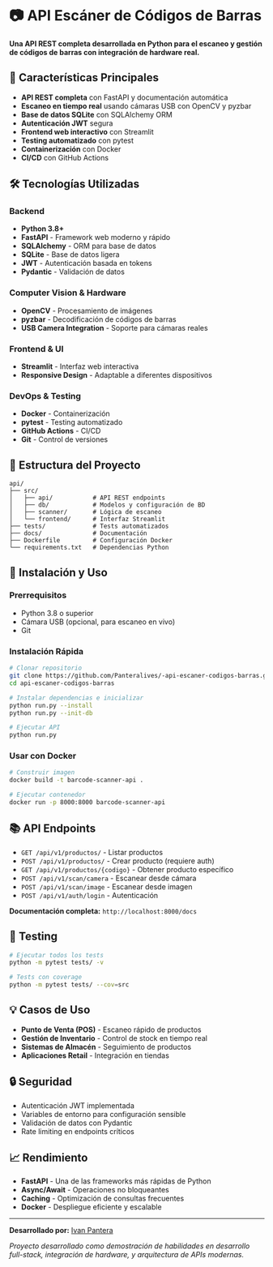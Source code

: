 # 📷 API Escáner de Códigos de Barras

**Una API REST completa desarrollada en Python para el escaneo y gestión de códigos de barras con integración de hardware real.**

## 🚀 Características Principales

- **API REST completa** con FastAPI y documentación automática
- **Escaneo en tiempo real** usando cámaras USB con OpenCV y pyzbar
- **Base de datos SQLite** con SQLAlchemy ORM
- **Autenticación JWT** segura
- **Frontend web interactivo** con Streamlit
- **Testing automatizado** con pytest
- **Containerización** con Docker
- **CI/CD** con GitHub Actions

## 🛠️ Tecnologías Utilizadas

### Backend
- **Python 3.8+**
- **FastAPI** - Framework web moderno y rápido
- **SQLAlchemy** - ORM para base de datos
- **SQLite** - Base de datos ligera
- **JWT** - Autenticación basada en tokens
- **Pydantic** - Validación de datos

### Computer Vision & Hardware
- **OpenCV** - Procesamiento de imágenes
- **pyzbar** - Decodificación de códigos de barras
- **USB Camera Integration** - Soporte para cámaras reales

### Frontend & UI
- **Streamlit** - Interfaz web interactiva
- **Responsive Design** - Adaptable a diferentes dispositivos

### DevOps & Testing
- **Docker** - Containerización
- **pytest** - Testing automatizado
- **GitHub Actions** - CI/CD
- **Git** - Control de versiones

## 📁 Estructura del Proyecto

```
api/
├── src/
│   ├── api/           # API REST endpoints
│   ├── db/            # Modelos y configuración de BD
│   ├── scanner/       # Lógica de escaneo
│   └── frontend/      # Interfaz Streamlit
├── tests/             # Tests automatizados
├── docs/              # Documentación
├── Dockerfile         # Configuración Docker
└── requirements.txt   # Dependencias Python
```

## 🔧 Instalación y Uso

### Prerrequisitos
- Python 3.8 o superior
- Cámara USB (opcional, para escaneo en vivo)
- Git

### Instalación Rápida
```bash
# Clonar repositorio
git clone https://github.com/Panteralives/-api-escaner-codigos-barras.git
cd api-escaner-codigos-barras

# Instalar dependencias e inicializar
python run.py --install
python run.py --init-db

# Ejecutar API
python run.py
```

### Usar con Docker
```bash
# Construir imagen
docker build -t barcode-scanner-api .

# Ejecutar contenedor
docker run -p 8000:8000 barcode-scanner-api
```

## 📚 API Endpoints

- `GET /api/v1/productos/` - Listar productos
- `POST /api/v1/productos/` - Crear producto (requiere auth)
- `GET /api/v1/productos/{codigo}` - Obtener producto específico
- `POST /api/v1/scan/camera` - Escanear desde cámara
- `POST /api/v1/scan/image` - Escanear desde imagen
- `POST /api/v1/auth/login` - Autenticación

**Documentación completa:** `http://localhost:8000/docs`

## 🧪 Testing

```bash
# Ejecutar todos los tests
python -m pytest tests/ -v

# Tests con coverage
python -m pytest tests/ --cov=src
```

## 💡 Casos de Uso

- **Punto de Venta (POS)** - Escaneo rápido de productos
- **Gestión de Inventario** - Control de stock en tiempo real
- **Sistemas de Almacén** - Seguimiento de productos
- **Aplicaciones Retail** - Integración en tiendas

## 🔒 Seguridad

- Autenticación JWT implementada
- Variables de entorno para configuración sensible
- Validación de datos con Pydantic
- Rate limiting en endpoints críticos

## 📈 Rendimiento

- **FastAPI** - Una de las frameworks más rápidas de Python
- **Async/Await** - Operaciones no bloqueantes
- **Caching** - Optimización de consultas frecuentes
- **Docker** - Despliegue eficiente y escalable

---

**Desarrollado por:** [Ivan Pantera](https://github.com/Panteralives)

*Proyecto desarrollado como demostración de habilidades en desarrollo full-stack, integración de hardware, y arquitectura de APIs modernas.*